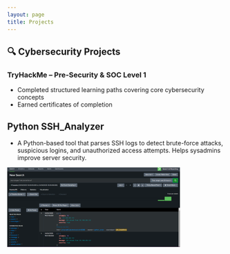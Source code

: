 ```yaml
---
layout: page
title: Projects
---
```


## 🔍 Cybersecurity Projects

### TryHackMe – Pre-Security & SOC Level 1
- Completed structured learning paths covering core cybersecurity concepts
- Earned certificates of completion

## Python SSH_Analyzer
- A Python-based tool that parses SSH logs to detect brute-force attacks, suspicious logins, and unauthorized access attempts. Helps sysadmins improve server security.
<img src="./Screenshot 2025-04-24 170559.png" alt="Mahmoud Mousa" width="400">


